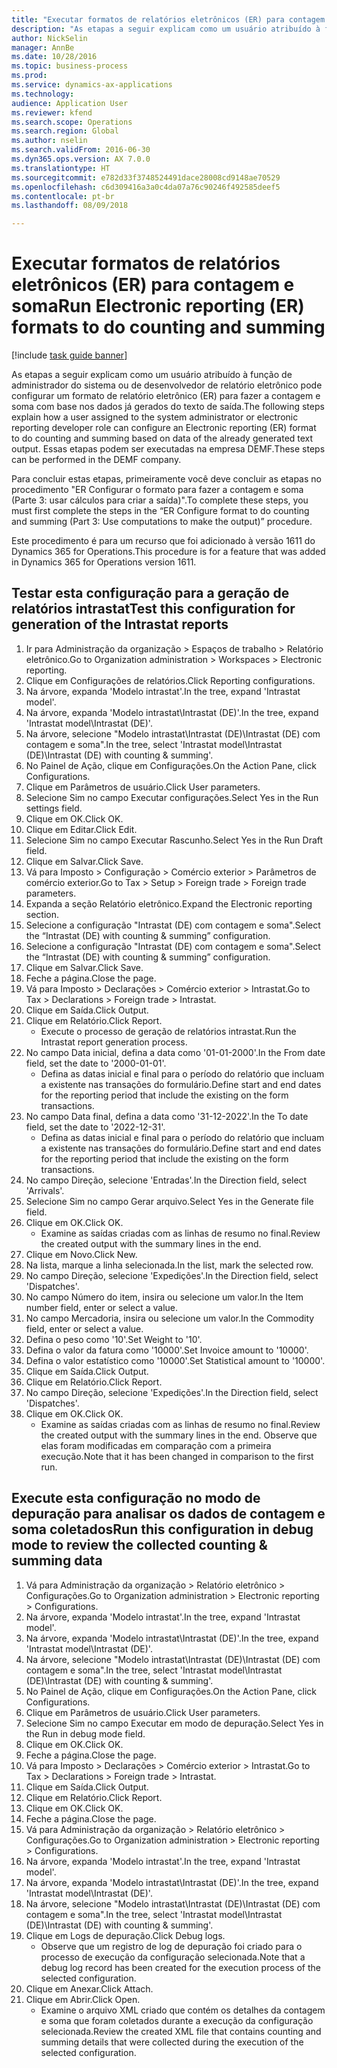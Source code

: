 ```yaml
--- 
title: "Executar formatos de relatórios eletrônicos (ER) para contagem e soma"
description: "As etapas a seguir explicam como um usuário atribuído à função de administrador do sistema ou de desenvolvedor de relatório eletrônico pode configurar um formato de relatório eletrônico (ER) para fazer a contagem e soma com base nos dados já gerados do texto de saída."
author: NickSelin
manager: AnnBe
ms.date: 10/28/2016
ms.topic: business-process
ms.prod: 
ms.service: dynamics-ax-applications
ms.technology: 
audience: Application User
ms.reviewer: kfend
ms.search.scope: Operations
ms.search.region: Global
ms.author: nselin
ms.search.validFrom: 2016-06-30
ms.dyn365.ops.version: AX 7.0.0
ms.translationtype: HT
ms.sourcegitcommit: e782d33f3748524491dace28008cd9148ae70529
ms.openlocfilehash: c6d309416a3a0c4da07a76c90246f492585deef5
ms.contentlocale: pt-br
ms.lasthandoff: 08/09/2018

---
```

# <a name="run-electronic-reporting-er-formats-to-do-counting-and-summing"></a><span data-ttu-id="67fc1-103">Executar formatos de relatórios eletrônicos (ER) para contagem e soma</span><span class="sxs-lookup"><span data-stu-id="67fc1-103">Run Electronic reporting (ER) formats to do counting and summing</span></span>

[!include [task guide banner](../../includes/task-guide-banner.md)]

<span data-ttu-id="67fc1-104">As etapas a seguir explicam como um usuário atribuído à função de administrador do sistema ou de desenvolvedor de relatório eletrônico pode configurar um formato de relatório eletrônico (ER) para fazer a contagem e soma com base nos dados já gerados do texto de saída.</span><span class="sxs-lookup"><span data-stu-id="67fc1-104">The following steps explain how a user assigned to the system administrator or electronic reporting developer role can configure an Electronic reporting (ER) format to do counting and summing based on data of the already generated text output.</span></span> <span data-ttu-id="67fc1-105">Essas etapas podem ser executadas na empresa DEMF.</span><span class="sxs-lookup"><span data-stu-id="67fc1-105">These steps can be performed in the DEMF company.</span></span>

<span data-ttu-id="67fc1-106">Para concluir estas etapas, primeiramente você deve concluir as etapas no procedimento "ER Configurar o formato para fazer a contagem e soma (Parte 3: usar cálculos para criar a saída)".</span><span class="sxs-lookup"><span data-stu-id="67fc1-106">To complete these steps, you must first complete the steps in the “ER Configure format to do counting and summing (Part 3: Use computations to make the output)” procedure.</span></span>

<span data-ttu-id="67fc1-107">Este procedimento é para um recurso que foi adicionado à versão 1611 do Dynamics 365 for Operations.</span><span class="sxs-lookup"><span data-stu-id="67fc1-107">This procedure is for a feature that was added in Dynamics 365 for Operations version 1611.</span></span>


## <a name="test-this-configuration-for-generation-of-the-intrastat-reports"></a><span data-ttu-id="67fc1-108">Testar esta configuração para a geração de relatórios intrastat</span><span class="sxs-lookup"><span data-stu-id="67fc1-108">Test this configuration for generation of the Intrastat reports</span></span>
1. <span data-ttu-id="67fc1-109">Ir para Administração da organização > Espaços de trabalho > Relatório eletrônico.</span><span class="sxs-lookup"><span data-stu-id="67fc1-109">Go to Organization administration > Workspaces > Electronic reporting.</span></span>
2. <span data-ttu-id="67fc1-110">Clique em Configurações de relatórios.</span><span class="sxs-lookup"><span data-stu-id="67fc1-110">Click Reporting configurations.</span></span>
3. <span data-ttu-id="67fc1-111">Na árvore, expanda 'Modelo intrastat'.</span><span class="sxs-lookup"><span data-stu-id="67fc1-111">In the tree, expand 'Intrastat model'.</span></span>
4. <span data-ttu-id="67fc1-112">Na árvore, expanda 'Modelo intrastat\Intrastat (DE)'.</span><span class="sxs-lookup"><span data-stu-id="67fc1-112">In the tree, expand 'Intrastat model\Intrastat (DE)'.</span></span>
5. <span data-ttu-id="67fc1-113">Na árvore, selecione "Modelo intrastat\Intrastat (DE)\Intrastat (DE) com contagem e soma".</span><span class="sxs-lookup"><span data-stu-id="67fc1-113">In the tree, select 'Intrastat model\Intrastat (DE)\Intrastat (DE) with counting & summing'.</span></span>
6. <span data-ttu-id="67fc1-114">No Painel de Ação, clique em Configurações.</span><span class="sxs-lookup"><span data-stu-id="67fc1-114">On the Action Pane, click Configurations.</span></span>
7. <span data-ttu-id="67fc1-115">Clique em Parâmetros de usuário.</span><span class="sxs-lookup"><span data-stu-id="67fc1-115">Click User parameters.</span></span>
8. <span data-ttu-id="67fc1-116">Selecione Sim no campo Executar configurações.</span><span class="sxs-lookup"><span data-stu-id="67fc1-116">Select Yes in the Run settings field.</span></span>
9. <span data-ttu-id="67fc1-117">Clique em OK.</span><span class="sxs-lookup"><span data-stu-id="67fc1-117">Click OK.</span></span>
10. <span data-ttu-id="67fc1-118">Clique em Editar.</span><span class="sxs-lookup"><span data-stu-id="67fc1-118">Click Edit.</span></span>
11. <span data-ttu-id="67fc1-119">Selecione Sim no campo Executar Rascunho.</span><span class="sxs-lookup"><span data-stu-id="67fc1-119">Select Yes in the Run Draft field.</span></span>
12. <span data-ttu-id="67fc1-120">Clique em Salvar.</span><span class="sxs-lookup"><span data-stu-id="67fc1-120">Click Save.</span></span>
13. <span data-ttu-id="67fc1-121">Vá para Imposto > Configuração > Comércio exterior > Parâmetros de comércio exterior.</span><span class="sxs-lookup"><span data-stu-id="67fc1-121">Go to Tax > Setup > Foreign trade > Foreign trade parameters.</span></span>
14. <span data-ttu-id="67fc1-122">Expanda a seção Relatório eletrônico.</span><span class="sxs-lookup"><span data-stu-id="67fc1-122">Expand the Electronic reporting section.</span></span>
15. <span data-ttu-id="67fc1-123">Selecione a configuração "Intrastat (DE) com contagem e soma".</span><span class="sxs-lookup"><span data-stu-id="67fc1-123">Select the “Intrastat (DE) with counting & summing” configuration.</span></span>
16. <span data-ttu-id="67fc1-124">Selecione a configuração "Intrastat (DE) com contagem e soma".</span><span class="sxs-lookup"><span data-stu-id="67fc1-124">Select the “Intrastat (DE) with counting & summing” configuration.</span></span>
17. <span data-ttu-id="67fc1-125">Clique em Salvar.</span><span class="sxs-lookup"><span data-stu-id="67fc1-125">Click Save.</span></span>
18. <span data-ttu-id="67fc1-126">Feche a página.</span><span class="sxs-lookup"><span data-stu-id="67fc1-126">Close the page.</span></span>
19. <span data-ttu-id="67fc1-127">Vá para Imposto > Declarações > Comércio exterior > Intrastat.</span><span class="sxs-lookup"><span data-stu-id="67fc1-127">Go to Tax > Declarations > Foreign trade > Intrastat.</span></span>
20. <span data-ttu-id="67fc1-128">Clique em Saída.</span><span class="sxs-lookup"><span data-stu-id="67fc1-128">Click Output.</span></span>
21. <span data-ttu-id="67fc1-129">Clique em Relatório.</span><span class="sxs-lookup"><span data-stu-id="67fc1-129">Click Report.</span></span>
    * <span data-ttu-id="67fc1-130">Execute o processo de geração de relatórios intrastat.</span><span class="sxs-lookup"><span data-stu-id="67fc1-130">Run the Intrastat report generation process.</span></span>  
22. <span data-ttu-id="67fc1-131">No campo Data inicial, defina a data como '01-01-2000'.</span><span class="sxs-lookup"><span data-stu-id="67fc1-131">In the From date field, set the date to '2000-01-01'.</span></span>
    * <span data-ttu-id="67fc1-132">Defina as datas inicial e final para o período do relatório que incluam a existente nas transações do formulário.</span><span class="sxs-lookup"><span data-stu-id="67fc1-132">Define start and end dates for the reporting period that include the existing on the form transactions.</span></span>  
23. <span data-ttu-id="67fc1-133">No campo Data final, defina a data como '31-12-2022'.</span><span class="sxs-lookup"><span data-stu-id="67fc1-133">In the To date field, set the date to '2022-12-31'.</span></span>
    * <span data-ttu-id="67fc1-134">Defina as datas inicial e final para o período do relatório que incluam a existente nas transações do formulário.</span><span class="sxs-lookup"><span data-stu-id="67fc1-134">Define start and end dates for the reporting period that include the existing on the form transactions.</span></span>  
24. <span data-ttu-id="67fc1-135">No campo Direção, selecione 'Entradas'.</span><span class="sxs-lookup"><span data-stu-id="67fc1-135">In the Direction field, select 'Arrivals'.</span></span>
25. <span data-ttu-id="67fc1-136">Selecione Sim no campo Gerar arquivo.</span><span class="sxs-lookup"><span data-stu-id="67fc1-136">Select Yes in the Generate file field.</span></span>
26. <span data-ttu-id="67fc1-137">Clique em OK.</span><span class="sxs-lookup"><span data-stu-id="67fc1-137">Click OK.</span></span>
    * <span data-ttu-id="67fc1-138">Examine as saídas criadas com as linhas de resumo no final.</span><span class="sxs-lookup"><span data-stu-id="67fc1-138">Review the created output with the summary lines in the end.</span></span>  
27. <span data-ttu-id="67fc1-139">Clique em Novo.</span><span class="sxs-lookup"><span data-stu-id="67fc1-139">Click New.</span></span>
28. <span data-ttu-id="67fc1-140">Na lista, marque a linha selecionada.</span><span class="sxs-lookup"><span data-stu-id="67fc1-140">In the list, mark the selected row.</span></span>
29. <span data-ttu-id="67fc1-141">No campo Direção, selecione 'Expedições'.</span><span class="sxs-lookup"><span data-stu-id="67fc1-141">In the Direction field, select 'Dispatches'.</span></span>
30. <span data-ttu-id="67fc1-142">No campo Número do item, insira ou selecione um valor.</span><span class="sxs-lookup"><span data-stu-id="67fc1-142">In the Item number field, enter or select a value.</span></span>
31. <span data-ttu-id="67fc1-143">No campo Mercadoria, insira ou selecione um valor.</span><span class="sxs-lookup"><span data-stu-id="67fc1-143">In the Commodity field, enter or select a value.</span></span>
32. <span data-ttu-id="67fc1-144">Defina o peso como '10'.</span><span class="sxs-lookup"><span data-stu-id="67fc1-144">Set Weight to '10'.</span></span>
33. <span data-ttu-id="67fc1-145">Defina o valor da fatura como '10000'.</span><span class="sxs-lookup"><span data-stu-id="67fc1-145">Set Invoice amount to '10000'.</span></span>
34. <span data-ttu-id="67fc1-146">Defina o valor estatístico como '10000'.</span><span class="sxs-lookup"><span data-stu-id="67fc1-146">Set Statistical amount to '10000'.</span></span>
35. <span data-ttu-id="67fc1-147">Clique em Saída.</span><span class="sxs-lookup"><span data-stu-id="67fc1-147">Click Output.</span></span>
36. <span data-ttu-id="67fc1-148">Clique em Relatório.</span><span class="sxs-lookup"><span data-stu-id="67fc1-148">Click Report.</span></span>
37. <span data-ttu-id="67fc1-149">No campo Direção, selecione 'Expedições'.</span><span class="sxs-lookup"><span data-stu-id="67fc1-149">In the Direction field, select 'Dispatches'.</span></span>
38. <span data-ttu-id="67fc1-150">Clique em OK.</span><span class="sxs-lookup"><span data-stu-id="67fc1-150">Click OK.</span></span>
    * <span data-ttu-id="67fc1-151">Examine as saídas criadas com as linhas de resumo no final.</span><span class="sxs-lookup"><span data-stu-id="67fc1-151">Review the created output with the summary lines in the end.</span></span> <span data-ttu-id="67fc1-152">Observe que elas foram modificadas em comparação com a primeira execução.</span><span class="sxs-lookup"><span data-stu-id="67fc1-152">Note that it has been changed in comparison to the first run.</span></span>  

## <a name="run-this-configuration-in-debug-mode-to-review-the-collected-counting--summing-data"></a><span data-ttu-id="67fc1-153">Execute esta configuração no modo de depuração para analisar os dados de contagem e soma coletados</span><span class="sxs-lookup"><span data-stu-id="67fc1-153">Run this configuration in debug mode to review the collected counting & summing data</span></span>
1. <span data-ttu-id="67fc1-154">Vá para Administração da organização > Relatório eletrônico > Configurações.</span><span class="sxs-lookup"><span data-stu-id="67fc1-154">Go to Organization administration > Electronic reporting > Configurations.</span></span>
2. <span data-ttu-id="67fc1-155">Na árvore, expanda 'Modelo intrastat'.</span><span class="sxs-lookup"><span data-stu-id="67fc1-155">In the tree, expand 'Intrastat model'.</span></span>
3. <span data-ttu-id="67fc1-156">Na árvore, expanda 'Modelo intrastat\Intrastat (DE)'.</span><span class="sxs-lookup"><span data-stu-id="67fc1-156">In the tree, expand 'Intrastat model\Intrastat (DE)'.</span></span>
4. <span data-ttu-id="67fc1-157">Na árvore, selecione "Modelo intrastat\Intrastat (DE)\Intrastat (DE) com contagem e soma".</span><span class="sxs-lookup"><span data-stu-id="67fc1-157">In the tree, select 'Intrastat model\Intrastat (DE)\Intrastat (DE) with counting & summing'.</span></span>
5. <span data-ttu-id="67fc1-158">No Painel de Ação, clique em Configurações.</span><span class="sxs-lookup"><span data-stu-id="67fc1-158">On the Action Pane, click Configurations.</span></span>
6. <span data-ttu-id="67fc1-159">Clique em Parâmetros de usuário.</span><span class="sxs-lookup"><span data-stu-id="67fc1-159">Click User parameters.</span></span>
7. <span data-ttu-id="67fc1-160">Selecione Sim no campo Executar em modo de depuração.</span><span class="sxs-lookup"><span data-stu-id="67fc1-160">Select Yes in the Run in debug mode field.</span></span>
8. <span data-ttu-id="67fc1-161">Clique em OK.</span><span class="sxs-lookup"><span data-stu-id="67fc1-161">Click OK.</span></span>
9. <span data-ttu-id="67fc1-162">Feche a página.</span><span class="sxs-lookup"><span data-stu-id="67fc1-162">Close the page.</span></span>
10. <span data-ttu-id="67fc1-163">Vá para Imposto > Declarações > Comércio exterior > Intrastat.</span><span class="sxs-lookup"><span data-stu-id="67fc1-163">Go to Tax > Declarations > Foreign trade > Intrastat.</span></span>
11. <span data-ttu-id="67fc1-164">Clique em Saída.</span><span class="sxs-lookup"><span data-stu-id="67fc1-164">Click Output.</span></span>
12. <span data-ttu-id="67fc1-165">Clique em Relatório.</span><span class="sxs-lookup"><span data-stu-id="67fc1-165">Click Report.</span></span>
13. <span data-ttu-id="67fc1-166">Clique em OK.</span><span class="sxs-lookup"><span data-stu-id="67fc1-166">Click OK.</span></span>
14. <span data-ttu-id="67fc1-167">Feche a página.</span><span class="sxs-lookup"><span data-stu-id="67fc1-167">Close the page.</span></span>
15. <span data-ttu-id="67fc1-168">Vá para Administração da organização > Relatório eletrônico > Configurações.</span><span class="sxs-lookup"><span data-stu-id="67fc1-168">Go to Organization administration > Electronic reporting > Configurations.</span></span>
16. <span data-ttu-id="67fc1-169">Na árvore, expanda 'Modelo intrastat'.</span><span class="sxs-lookup"><span data-stu-id="67fc1-169">In the tree, expand 'Intrastat model'.</span></span>
17. <span data-ttu-id="67fc1-170">Na árvore, expanda 'Modelo intrastat\Intrastat (DE)'.</span><span class="sxs-lookup"><span data-stu-id="67fc1-170">In the tree, expand 'Intrastat model\Intrastat (DE)'.</span></span>
18. <span data-ttu-id="67fc1-171">Na árvore, selecione "Modelo intrastat\Intrastat (DE)\Intrastat (DE) com contagem e soma".</span><span class="sxs-lookup"><span data-stu-id="67fc1-171">In the tree, select 'Intrastat model\Intrastat (DE)\Intrastat (DE) with counting & summing'.</span></span>
19. <span data-ttu-id="67fc1-172">Clique em Logs de depuração.</span><span class="sxs-lookup"><span data-stu-id="67fc1-172">Click Debug logs.</span></span>
    * <span data-ttu-id="67fc1-173">Observe que um registro de log de depuração foi criado para o processo de execução da configuração selecionada.</span><span class="sxs-lookup"><span data-stu-id="67fc1-173">Note that a debug log record has been created for the execution process of the selected configuration.</span></span>  
20. <span data-ttu-id="67fc1-174">Clique em Anexar.</span><span class="sxs-lookup"><span data-stu-id="67fc1-174">Click Attach.</span></span>
21. <span data-ttu-id="67fc1-175">Clique em Abrir.</span><span class="sxs-lookup"><span data-stu-id="67fc1-175">Click Open.</span></span>
    * <span data-ttu-id="67fc1-176">Examine o arquivo XML criado que contém os detalhes da contagem e soma que foram coletados durante a execução da configuração selecionada.</span><span class="sxs-lookup"><span data-stu-id="67fc1-176">Review the created XML file that contains counting and summing details that were collected during the execution of the selected configuration.</span></span>  



